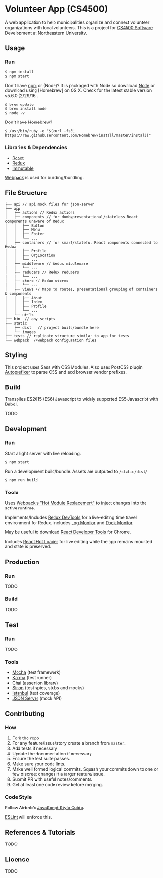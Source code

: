 Volunteer App (CS4500)
====================================

A web application to help municipalities organize and connect volunteer organizations with local volunteers. This is a project for [CS4500 Software Development](http://www.ccs.neu.edu/course/cs4500sp16-mw/) at Northeastern University.

Usage
---------------

### Run

```shell
$ npm install
$ npm start
```

Don't have [npm](https://www.npmjs.com) or (Node)? It is packaged with Node so download [Node](https://nodejs.org) or  download using [Homebrew] on OS X. Check for the latest stable version v5.6.0 (2/29/16).

```shell
$ brew update
$ brew install node
$ node -v
```

Don't have [Homebrew](http://brew.sh)?
```shell
$ /usr/bin/ruby -e "$(curl -fsSL https://raw.githubusercontent.com/Homebrew/install/master/install)"
```

### Libraries & Dependencies

* [React](https://facebook.github.io/react/)
* [Redux](http://redux.js.org)
* [Immutable](https://facebook.github.io/immutable-js/)

[Webpack](http://webpack.github.io) is used for building/bundling.

File Structure
---------------
```
├── api // api mock files for json-server
├── app
│   ├── actions // Redux actions
│   ├── components // for dumb/presentational/stateless React components unaware of Redux
│   │   ├── Button
│   │   ├── Menu
│   │   ├── Footer
│   │   └── ...
│   ├── containers // for smart/stateful React components connected to Redux
│   │   ├── Profile
│   │   ├── OrgLocation
│   │   └── ...
│   ├── middleware // Redux middleware
|   |   └── ...
│   ├── reducers // Redux reducers
|   |   └── ...
│   ├── store // Redux stores
|   |   └── ...
│   ├── views // Maps to routes, presentational grouping of containers & components
│   │   ├── About
│   │   ├── Index
│   │   ├── Profile
│   │   └── ...
│   └── utils
├── bin  // any scripts
├── static
│   ├── dist   // project build/bundle here
│   └── images
├── tests // replicate structure similar to app for tests
└── webpack  //webpack configuration files
```

Styling
---------------

This project uses [Sass](http://sass-lang.com) with [CSS Modules](https://github.com/css-modules/css-modules).  Also uses [PostCSS](http://postcss.org) plugin [Autoprefixer](https://github.com/postcss/autoprefixer) to parse CSS and add browser vendor prefixes.

Build
---------------

Transpiles ES2015 (ES6) Javascript to widely supported ES5 Javascript with [Babel](http://babeljs.io).

TODO

Development
---------------
### Run

Start a light server with live reloading.

```shell
$ npm start
```
Run a development build/bundle. Assets are outputed to `/static/dist/`

```shell
$ npm run build
```
### Tools

Uses [Webpack's "Hot Module Replacement"](https://webpack.github.io/docs/hot-module-replacement.html) to inject changes into the active runtime.

Implements/Includes [Redux DevTools](https://github.com/gaearon/redux-devtools) for a live-editing time travel environment for Redux. Includes [Log Monitor](https://github.com/gaearon/redux-devtools-log-monitor) and [Dock Monitor](https://github.com/gaearon/redux-devtools-dock-monitor).

May be useful to download [React Developer Tools](https://chrome.google.com/webstore/detail/react-developer-tools/fmkadmapgofadopljbjfkapdkoienihi) for Chrome.

Includes [React Hot Loader](https://gaearon.github.io/react-hot-loader/) for live editing while the app remains mounted and state is preserved.

Production
---------------

### Run
TODO

### Build

TODO

Test
---------------
### Run
TODO

### Tools
* [Mocha](https://mochajs.org) (test framework)
* [Karma](https://karma-runner.github.io/0.13/index.html) (test runner)
* [Chai](http://chaijs.com) (assertion library)
* [Sinon](http://sinonjs.org) (test spies, stubs and mocks)
* [Istanbul](https://github.com/gotwarlost/istanbul) (test coverage)
* [JSON Server](https://github.com/typicode/json-server) (mock API)

Contributing
---------------

### How

1. Fork the repo
1. For any feature/issue/story create a branch from `master`.
2. Add tests if necessary
3. Update the documentation if necessary.
4. Ensure the test suite passes.
5. Make sure your code lints.
6. Make well formed logical commits. Squash your commits down to one or few discreet changes if a larger feature/issue.
7. Submit PR with useful notes/comments.
8. Get at least one code review before merging.

### Code Style

Follow Airbnb's [JavaScript Style Guide](https://github.com/airbnb/javascript).

[ESLint](http://eslint.org) will enforce this.

References & Tutorials
---------------
TODO

License
---------------
TODO
